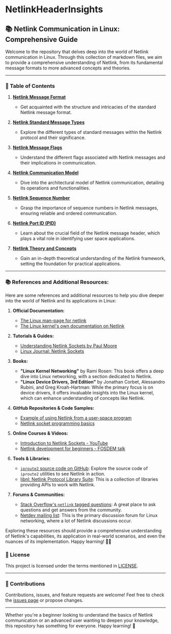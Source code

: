 # NetlinkHeaderInsights

## 📚 Netlink Communication in Linux: Comprehensive Guide

Welcome to the repository that delves deep into the world of Netlink communication in Linux. Through this collection of markdown files, we aim to provide a comprehensive understanding of Netlink, from its fundamental message formats to more advanced concepts and theories.

---

### 📖 Table of Contents

1. **[Netlink Message Format](1_NetlinkMsgFormat.md)**
    - Get acquainted with the structure and intricacies of the standard Netlink message format.
    
2. **[Netlink Standard Message Types](2_NetlinkStandardMsgTypes.md)**
    - Explore the different types of standard messages within the Netlink protocol and their significance.

3. **[Netlink Message Flags](3_NetlinkMsgFlags.md)**
    - Understand the different flags associated with Netlink messages and their implications in communication.
    
4. **[Netlink Communication Model](4_NetlinkCommunicationModel.md)**
    - Dive into the architectural model of Netlink communication, detailing its operations and functionalities.

5. **[Netlink Sequence Number](5_NetlinkSequenceNumber.md)**
    - Grasp the importance of sequence numbers in Netlink messages, ensuring reliable and ordered communication.
    
6. **[Netlink Port ID (PID)](6_NetlinkPortID.md)**
    - Learn about the crucial field of the Netlink message header, which plays a vital role in identifying user space applications.

7. **[Netlink Theory and Concepts](7_NetlinkTheory.md)**
    - Gain an in-depth theoretical understanding of the Netlink framework, setting the foundation for practical applications.

---

### 📚 References and Additional Resources:

 Here are some references and additional resources to help you dive deeper into the world of Netlink and its applications in Linux:

1. **Official Documentation:**
    - [The Linux man-page for netlink](http://man7.org/linux/man-pages/man7/netlink.7.html)
    - [The Linux kernel's own documentation on Netlink](https://www.kernel.org/doc/Documentation/networking/netlink.txt)

2. **Tutorials & Guides:**
    - [Understanding Netlink Sockets by Paul Moore](https://people.redhat.com/pmoore/netlink/)
    - [Linux Journal: Netlink Sockets](https://www.linuxjournal.com/article/7356)

3. **Books:**
    - **"Linux Kernel Networking"** by Rami Rosen: This book offers a deep dive into Linux networking, with a section dedicated to Netlink.
    - **"Linux Device Drivers, 3rd Edition"** by Jonathan Corbet, Alessandro Rubini, and Greg Kroah-Hartman: While the primary focus is on device drivers, it offers invaluable insights into the Linux kernel, which can enhance understanding of concepts like Netlink.

4. **GitHub Repositories & Code Samples:**
    - [Example of using Netlink from a user-space program](https://github.com/song201004040046/netlink_example)
    - [Netlink socket programming basics](https://github.com/martinkennedy/netlink-examples)

5. **Online Courses & Videos:**
    - [Introduction to Netlink Sockets - YouTube](https://www.youtube.com/watch?v=GSoOw8vtFQo)
    - [Netlink development for beginners - FOSDEM talk](https://www.youtube.com/watch?v=IYvQUZVt6eI)

6. **Tools & Libraries:**
    - [`iproute2` source code on GitHub](https://github.com/shemminger/iproute2): Explore the source code of `iproute2` utilities to see Netlink in action.
    - [libnl: Netlink Protocol Library Suite](https://www.infradead.org/~tgr/libnl/): This is a collection of libraries providing APIs to work with Netlink.

7. **Forums & Communities:**
    - [Stack Overflow's `netlink` tagged questions](https://stackoverflow.com/questions/tagged/netlink): A great place to ask questions and get answers from the community.
    - [Netdev mailing list](https://netdevconf.info/): This is the primary discussion forum for Linux networking, where a lot of Netlink discussions occur.

Exploring these resources should provide a comprehensive understanding of Netlink's capabilities, its application in real-world scenarios, and even the nuances of its implementation. Happy learning! 📖💡

### 📄 License

This project is licensed under the terms mentioned in [LICENSE](LICENSE).

---

### 🤝 Contributions

Contributions, issues, and feature requests are welcome! Feel free to check the [issues page](#) or propose changes.

---

Whether you're a beginner looking to understand the basics of Netlink communication or an advanced user wanting to deepen your knowledge, this repository has something for everyone. Happy learning! 🚀
